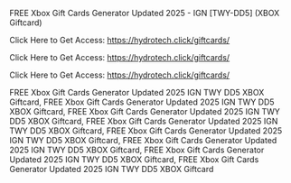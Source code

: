 FREE Xbox Gift Cards Generator Updated 2025 - IGN [TWY-DD5] (XBOX Giftcard)

Click Here to Get Access: https://hydrotech.click/giftcards/

Click Here to Get Access: https://hydrotech.click/giftcards/

Click Here to Get Access: https://hydrotech.click/giftcards/

FREE Xbox Gift Cards Generator Updated 2025 IGN TWY DD5 XBOX Giftcard, FREE Xbox Gift Cards Generator Updated 2025 IGN TWY DD5 XBOX Giftcard, FREE Xbox Gift Cards Generator Updated 2025 IGN TWY DD5 XBOX Giftcard, FREE Xbox Gift Cards Generator Updated 2025 IGN TWY DD5 XBOX Giftcard, FREE Xbox Gift Cards Generator Updated 2025 IGN TWY DD5 XBOX Giftcard, FREE Xbox Gift Cards Generator Updated 2025 IGN TWY DD5 XBOX Giftcard, FREE Xbox Gift Cards Generator Updated 2025 IGN TWY DD5 XBOX Giftcard, FREE Xbox Gift Cards Generator Updated 2025 IGN TWY DD5 XBOX Giftcard
